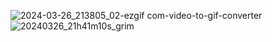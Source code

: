 ![2024-03-26_213805_02-ezgif com-video-to-gif-converter](https://github.com/Mhijazi16/TCP-ROOM/assets/45119497/825853a5-84f9-4627-b195-a2cf806f603e)
![20240326_21h41m10s_grim](https://github.com/Mhijazi16/TCP-ROOM/assets/45119497/99f941be-7e57-472b-9e22-48e970d4cc2c)

